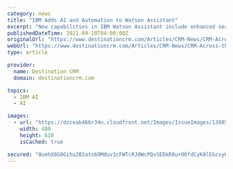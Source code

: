 ```yaml
---
category: news
title: "IBM Adds AI and Automation to Watson Assistant"
excerpt: "New capabilities in IBM Watson Assistant include enhanced search, transcription, and agent hand-off tools and an integration with IntelePeer."
publishedDateTime: 2021-09-10T04:00:00Z
originalUrl: "https://www.destinationcrm.com/Articles/CRM-News/CRM-Across-the-Wire/IBM-Adds-AI-and-Automation-to-Watson-Assistant-148928.aspx"
webUrl: "https://www.destinationcrm.com/Articles/CRM-News/CRM-Across-the-Wire/IBM-Adds-AI-and-Automation-to-Watson-Assistant-148928.aspx"
type: article

provider:
  name: Destination CRM
  domain: destinationcrm.com

topics:
  - IBM AI
  - AI

images:
  - url: "https://dzceab466r34n.cloudfront.net/Images/IssueImages/139856-0921_WFO_480x610-ORG.png"
    width: 480
    height: 610
    isCached: true

secured: "0uehX8G0Gihu2B2ats6OMduv1cFWTcRJ0WcPQvSEDkR8u+OOfdCyK8lEGcxyQebbq1eRuD02UlZ6KrgKswCV17RE13RxxODOlRIAsB3uOJ1n+b/E6zKf50k2SLk+nLjekU6O58Zmu+2fcLdcux6c4Jf5fd9Xu1KaSLzFSxLuKn8JXQJOSvcjAokmRCp9SydjVf/il7xhAatCCOfv2GucDu2mBt9lQzKgJRScsqMW56Nz+CzS9R8Z7A1rtIR1GK+UcbJkMtAYGd25AoCBx4+LY5f78e28IHZlmXfPNu7lU9+cxh40XrtFdaF9hfdGFmRPkJ+aGqT5vYuotQvsGdch6Yuii9WPU/8oU+C9p9Dp3N0=;VMEnJyuGCIWlCuJxwHT2tQ=="
---
```


